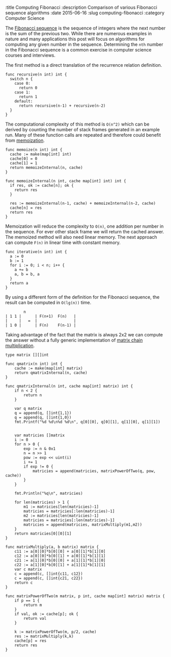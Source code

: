 :title Computing Fibonacci
:description Comparison of various Fibonacci sequence algorithms
:date 2015-06-16
:slug computing-fibonacci
:category Computer Science

The [Fibonacci sequence](https://en.wikipedia.org/wiki/Fibonacci_number) is the sequence of integers where the next number is the sum of the previous two.
While there are numerous examples in nature and many applications this post will focus on algorithms for computing any given number in the sequence.
Determining the `nth` number in the Fibonacci sequence is a common exercise in computer science courses and interviews.

The first method is a direct translation of the recurrence relation definition.

    func recursive(n int) int {
      switch n {
        case 0:
          return 0
        case 1:
          return 1
        default:
          return recursive(n-1) + recursive(n-2)
      }
    }

The computational complexity of this method is `O(n^2)` which can be derived by counting the number of stack frames generated in an example run.
Many of these function calls are repeated and therefore could benefit from [memoization](https://en.wikipedia.org/wiki/Memoization).

    func memoize(n int) int {
      cache := make(map[int] int)
      cache[0] = 0
      cache[1] = 1
      return memoizeInternal(n, cache)
    }

    func memoizeInternal(n int, cache map[int] int) int {
      if res, ok := cache[n]; ok {
        return res
      }

      res := memoizeInternal(n-1, cache) + memoizeInternal(n-2, cache)
      cache[n] = res
      return res
    }

Memoization will reduce the complexity to `O(n)`, one addition per number in the sequence.
For ever other stack frame we will return the cached answer.
The memoized method will also need linear memory.
The next approach can compute `F(n)` in linear time with constant memory.

    func iterative(n int) int {
      a := 0
      b := 1
      for i := 0; i < n; i++ {
        a += b
        a, b = b, a
      }
      return a
    }

By using a different form of the definition for the Fibonacci sequence, the result can be computed in `O(lg(n))` time.

            n
    | 1 1 |      | F(n+1)  F(n)   |
    |     |   =  |                |
    | 1 0 |      | F(n)    F(n-1) |

Taking advantage of the fact that the matrix is always 2x2 we can compute the answer without a fully generic implementation of [matrix chain multiplication](https://en.wikipedia.org/wiki/Matrix_chain_multiplication).

    type matrix [][]int

    func qmatrix(n int) int {
    	cache := make(map[int] matrix)
    	return qmatrixInternal(n, cache)
    }

    func qmatrixInternal(n int, cache map[int] matrix) int {
    	if n < 2 {
    		return n
    	}

    	var q matrix
    	q = append(q, []int{1,1})
    	q = append(q, []int{1,0})
    	fmt.Printf("%d %d\n%d %d\n", q[0][0], q[0][1], q[1][0], q[1][1])


    	var matricies []matrix
    	i := 0
    	for n > 0 {
    		exp := n & 0x1
    		n = n >> 1
    		pow := exp << uint(i)
    		i += 1
    		if exp != 0 {
    			matricies = append(matricies, matrixPowerOfTwo(q, pow, cache))
    		}
    	}

    	fmt.Println("%q\n", matricies)

    	for len(matricies) > 1 {
    		m1 := matricies[len(matricies)-1]
    		matricies = matricies[:len(matricies)-1]
    		m2 := matricies[len(matricies)-1]
    		matricies = matricies[:len(matricies)-1]
    		matricies = append(matricies, matrixMultiply(m1,m2))
    	}
    	return matricies[0][0][1]
    }

    func matrixMultiply(a, b matrix) matrix {
    	c11 := a[0][0]*b[0][0] + a[0][1]*b[1][0]
    	c12 := a[0][0]*b[0][1] + a[0][1]*b[1][1]
    	c21 := a[1][0]*b[0][0] + a[1][1]*b[1][0]
    	c22 := a[1][0]*b[0][1] + a[1][1]*b[1][1]
    	var c matrix
    	c = append(c, []int{c11, c12})
    	c = append(c, []int{c21, c22})
    	return c
    }

    func matrixPowerOfTwo(m matrix, p int, cache map[int] matrix) matrix {
    	if p == 1 {
    		return m
    	}
    	if val, ok := cache[p]; ok {
    		return val
    	}

    	k := matrixPowerOfTwo(m, p/2, cache)
    	res := matrixMultiply(k,k)
    	cache[p] = res
    	return res
    }
